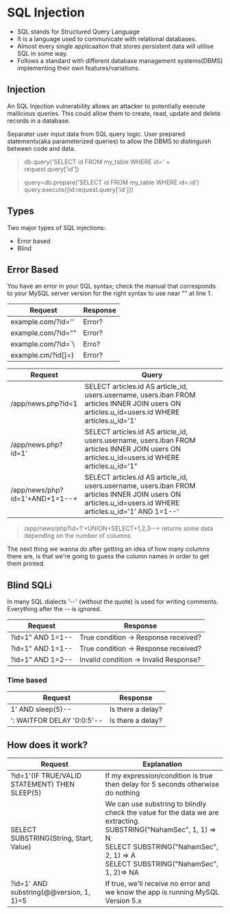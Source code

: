 # SQL Injection
- SQL stands for Structured Query Language
- It is a language used to communicate with relational databases.
- Almost every single applicaation that stores persistent data will utilise SQL in some way.
- Follows a standard with different database management systems(DBMS) implementing their own features/variations.

## Injection
An SQL Injection vulnerability allows an attacker to potentially execute mailicious queries. This could allow them to create, read, update and delete records in a database.

Separater user input data from SQL query logic. User prepared statements(aka parameterized queries) to allow the DBMS to distinguish between code and data.

> db.query('SELECT id FROM my_table WHERE id=' + request.query\['id'\])

> query=db.prepare('SELECT id FROM my_table WHERE id=:id')
> query.execute({id:request.query\['id'\]})

## Types
Two major types of SQL injections:
- Error based 
- Blind

## Error Based
You have an error in your SQL syntax; check the manual that corresponds to your MySQL server version for the right syntax to use near "\" at line 1.

| Request              | Response |
| -------------------- | -------- |
| example.com/?id=''   | Error?   |
| example.com/?id=""   | Error?   |
| example.com/?id=\`\  | Erro?    |
| example.cm/?id\[\]=) | Error?   |


| Request                        | Query                                                                                                                                                    |
| ------------------------------ | -------------------------------------------------------------------------------------------------------------------------------------------------------- |
| /app/news.php?id=1             | SELECT articles.id AS article_id, users.username, users.iban FROM articles INNER JOIN users ON articles.u_id=users.id WHERE articles.u_id='1'            |
| /app/news.php?id=1'            | SELECT articles.id AS article_id, users.username, users.iban FROM articles INNER JOIN users ON articles.u_id=users.id WHERE articles.u_id='1"            |
| /app/news/php?id=1'+AND+1=1--+ | SELECT articles.id AS article_id, users.username, users.iban FROM articles INNER JOIN users ON articles.u_id=users.id WHERE articles.u_id='1' AND 1=1--' |

> /app/news/php?id=1'+UNION+SELECT+1,2,3--+ returns some data depending on the number of columns.

The next thing we wanna do after getting an idea of how many columns there are, is that we're going to guess the column names in order to get them printed.


## Blind SQLi
In many SQL dialects '--' (without the quote) is used for writing comments. Everything after the -- is ignored.

| Request          | Response                               |
| ---------------- | -------------------------------------- |
| ?id=1" AND 1=1-- | True condition -> Response received?   |
| ?id=1" AND 1=1-- | True condition -> Response received?   |
| ?id=1" AND 1=2-- | Invalid condition -> Invalid Response? |


### Time based

| Request                    | Response          |
| -------------------------- | ----------------- |
| 1' AND sleep(5)--          | Is there a delay? |
| ': WAITFOR DELAY '0:0:5'-- | Is there a delay? |


## How does it work?

| Request                                       | Explanation                                                                                                                                                                                                  |
| --------------------------------------------- | ------------------------------------------------------------------------------------------------------------------------------------------------------------------------------------------------------------ |
| ?id=1'(IF TRUE/VALID STATEMENT) THEN SLEEP(5) | If my expression/condition is true then delay for 5 seconds otherwise do nothing                                                                                                                             |
| SELECT SUBSTRING(String, Start, Value)        | We can use substring to blindly check the value for the data we are extracting.<br> SUBSTRING("NahamSec", 1, 1) => N<br> SELECT SUBSTRING("NahamSec", 2, 1) => A<br> SELECT SUBSTRING("NahamSec", 1, 2)=> NA |
| ?id=1' AND substring(@@version, 1, 1)=5       | If true, we'll receive no error and we know the app is running MySQL Version 5.x                                                                                                                             |


